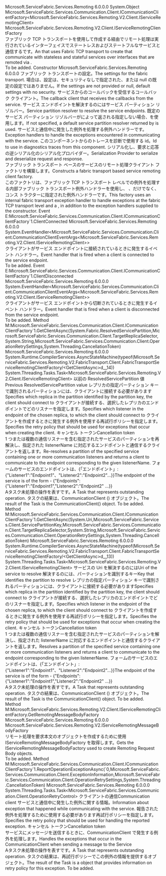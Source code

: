 <Type Name="FabricTransportServiceRemotingClientFactory" FullName="Microsoft.ServiceFabric.Services.Remoting.V2.FabricTransport.Client.FabricTransportServiceRemotingClientFactory">
  <TypeSignature Language="C#" Value="public class FabricTransportServiceRemotingClientFactory : Microsoft.ServiceFabric.Services.Communication.Client.ICommunicationClientFactory&lt;Microsoft.ServiceFabric.Services.Remoting.V2.Client.IServiceRemotingClient&gt;, Microsoft.ServiceFabric.Services.Remoting.V2.Client.IServiceRemotingClientFactory" />
  <TypeSignature Language="ILAsm" Value=".class public auto ansi beforefieldinit FabricTransportServiceRemotingClientFactory extends System.Object implements class Microsoft.ServiceFabric.Services.Communication.Client.ICommunicationClientFactory`1&lt;class Microsoft.ServiceFabric.Services.Remoting.V2.Client.IServiceRemotingClient&gt;, class Microsoft.ServiceFabric.Services.Remoting.V2.Client.IServiceRemotingClientFactory" />
  <TypeSignature Language="DocId" Value="T:Microsoft.ServiceFabric.Services.Remoting.V2.FabricTransport.Client.FabricTransportServiceRemotingClientFactory" />
  <TypeSignature Language="VB.NET" Value="Public Class FabricTransportServiceRemotingClientFactory&#xA;Implements ICommunicationClientFactory(Of IServiceRemotingClient), IServiceRemotingClientFactory" />
  <TypeSignature Language="F#" Value="type FabricTransportServiceRemotingClientFactory = class&#xA;    interface IServiceRemotingClientFactory&#xA;    interface ICommunicationClientFactory&lt;IServiceRemotingClient&gt;" />
  <AssemblyInfo>
    <AssemblyName>Microsoft.ServiceFabric.Services.Remoting</AssemblyName>
    <AssemblyVersion>6.0.0.0</AssemblyVersion>
  </AssemblyInfo>
  <Base>
    <BaseTypeName>System.Object</BaseTypeName>
  </Base>
  <Interfaces>
    <Interface>
      <InterfaceName>Microsoft.ServiceFabric.Services.Communication.Client.ICommunicationClientFactory&lt;Microsoft.ServiceFabric.Services.Remoting.V2.Client.IServiceRemotingClient&gt;</InterfaceName>
    </Interface>
    <Interface>
      <InterfaceName>Microsoft.ServiceFabric.Services.Remoting.V2.Client.IServiceRemotingClientFactory</InterfaceName>
    </Interface>
  </Interfaces>
  <Docs>
    <summary>
            <span data-ttu-id="609b8-101"><see cref="T:Microsoft.ServiceFabric.Services.Remoting.V2.Client.IServiceRemotingClientFactory" />ファブリック TCP トランスポートを使用して作成する<see cref="T:Microsoft.ServiceFabric.Services.Remoting.V2.Client.IServiceRemotingClient" />経由でリモート処理は実行されているインターフェイスでステートレスおよびステートフルなサービスと通信する<see cref="T:Microsoft.ServiceFabric.Services.Remoting.V2.FabricTransport.Runtime.FabricTransportServiceRemotingListener" />です。</span><span class="sxs-lookup"><span data-stu-id="609b8-101">An <see cref="T:Microsoft.ServiceFabric.Services.Remoting.V2.Client.IServiceRemotingClientFactory" /> that uses Fabric TCP transport to create <see cref="T:Microsoft.ServiceFabric.Services.Remoting.V2.Client.IServiceRemotingClient" /> that communicate with stateless and stateful services over interfaces that are remoted via <see cref="T:Microsoft.ServiceFabric.Services.Remoting.V2.FabricTransport.Runtime.FabricTransportServiceRemotingListener" />.</span></span>
            </summary>
    <remarks>To be added.</remarks>
  </Docs>
  <Members>
    <Member MemberName=".ctor">
      <MemberSignature Language="C#" Value="public FabricTransportServiceRemotingClientFactory (Microsoft.ServiceFabric.Services.Remoting.FabricTransport.FabricTransportRemotingSettings remotingSettings = null, Microsoft.ServiceFabric.Services.Remoting.V2.Client.IServiceRemotingCallbackMessageHandler remotingCallbackMessageHandler = null, Microsoft.ServiceFabric.Services.Client.IServicePartitionResolver servicePartitionResolver = null, System.Collections.Generic.IEnumerable&lt;Microsoft.ServiceFabric.Services.Communication.Client.IExceptionHandler&gt; exceptionHandlers = null, string traceId = null, Microsoft.ServiceFabric.Services.Remoting.V2.IServiceRemotingMessageSerializationProvider serializationProvider = null);" />
      <MemberSignature Language="ILAsm" Value=".method public hidebysig specialname rtspecialname instance void .ctor(class Microsoft.ServiceFabric.Services.Remoting.FabricTransport.FabricTransportRemotingSettings remotingSettings, class Microsoft.ServiceFabric.Services.Remoting.V2.Client.IServiceRemotingCallbackMessageHandler remotingCallbackMessageHandler, class Microsoft.ServiceFabric.Services.Client.IServicePartitionResolver servicePartitionResolver, class System.Collections.Generic.IEnumerable`1&lt;class Microsoft.ServiceFabric.Services.Communication.Client.IExceptionHandler&gt; exceptionHandlers, string traceId, class Microsoft.ServiceFabric.Services.Remoting.V2.IServiceRemotingMessageSerializationProvider serializationProvider) cil managed" />
      <MemberSignature Language="DocId" Value="M:Microsoft.ServiceFabric.Services.Remoting.V2.FabricTransport.Client.FabricTransportServiceRemotingClientFactory.#ctor(Microsoft.ServiceFabric.Services.Remoting.FabricTransport.FabricTransportRemotingSettings,Microsoft.ServiceFabric.Services.Remoting.V2.Client.IServiceRemotingCallbackMessageHandler,Microsoft.ServiceFabric.Services.Client.IServicePartitionResolver,System.Collections.Generic.IEnumerable{Microsoft.ServiceFabric.Services.Communication.Client.IExceptionHandler},System.String,Microsoft.ServiceFabric.Services.Remoting.V2.IServiceRemotingMessageSerializationProvider)" />
      <MemberSignature Language="VB.NET" Value="Public Sub New (Optional remotingSettings As FabricTransportRemotingSettings = null, Optional remotingCallbackMessageHandler As IServiceRemotingCallbackMessageHandler = null, Optional servicePartitionResolver As IServicePartitionResolver = null, Optional exceptionHandlers As IEnumerable(Of IExceptionHandler) = null, Optional traceId As String = null, Optional serializationProvider As IServiceRemotingMessageSerializationProvider = null)" />
      <MemberSignature Language="F#" Value="new Microsoft.ServiceFabric.Services.Remoting.V2.FabricTransport.Client.FabricTransportServiceRemotingClientFactory : Microsoft.ServiceFabric.Services.Remoting.FabricTransport.FabricTransportRemotingSettings * Microsoft.ServiceFabric.Services.Remoting.V2.Client.IServiceRemotingCallbackMessageHandler * Microsoft.ServiceFabric.Services.Client.IServicePartitionResolver * seq&lt;Microsoft.ServiceFabric.Services.Communication.Client.IExceptionHandler&gt; * string * Microsoft.ServiceFabric.Services.Remoting.V2.IServiceRemotingMessageSerializationProvider -&gt; Microsoft.ServiceFabric.Services.Remoting.V2.FabricTransport.Client.FabricTransportServiceRemotingClientFactory" Usage="new Microsoft.ServiceFabric.Services.Remoting.V2.FabricTransport.Client.FabricTransportServiceRemotingClientFactory (remotingSettings, remotingCallbackMessageHandler, servicePartitionResolver, exceptionHandlers, traceId, serializationProvider)" />
      <MemberType>Constructor</MemberType>
      <AssemblyInfo>
        <AssemblyName>Microsoft.ServiceFabric.Services.Remoting</AssemblyName>
        <AssemblyVersion>6.0.0.0</AssemblyVersion>
      </AssemblyInfo>
      <Parameters>
        <Parameter Name="remotingSettings" Type="Microsoft.ServiceFabric.Services.Remoting.FabricTransport.FabricTransportRemotingSettings" />
        <Parameter Name="remotingCallbackMessageHandler" Type="Microsoft.ServiceFabric.Services.Remoting.V2.Client.IServiceRemotingCallbackMessageHandler" />
        <Parameter Name="servicePartitionResolver" Type="Microsoft.ServiceFabric.Services.Client.IServicePartitionResolver" />
        <Parameter Name="exceptionHandlers" Type="System.Collections.Generic.IEnumerable&lt;Microsoft.ServiceFabric.Services.Communication.Client.IExceptionHandler&gt;" />
        <Parameter Name="traceId" Type="System.String" />
        <Parameter Name="serializationProvider" Type="Microsoft.ServiceFabric.Services.Remoting.V2.IServiceRemotingMessageSerializationProvider" />
      </Parameters>
      <Docs>
        <param name="remotingSettings">
                <span data-ttu-id="609b8-102">ファブリック トランスポートの設定。</span><span class="sxs-lookup"><span data-stu-id="609b8-102">The settings for the fabric transport.</span></span> <span data-ttu-id="609b8-103">場合は、設定は、セキュリティなしで指定された、または null の既定の設定ではありません。</span><span class="sxs-lookup"><span data-stu-id="609b8-103">If the settings are not provided or null, default settings with no security.</span></span>
                </param>
        <param name="remotingCallbackMessageHandler">
                <span data-ttu-id="609b8-104">サービスからのコールバックを受信するコールバック クライアント。</span><span class="sxs-lookup"><span data-stu-id="609b8-104">The callback client that receives the callbacks from the service.</span></span>
            </param>
        <param name="servicePartitionResolver">
                <span data-ttu-id="609b8-105">サービス エンドポイントを解決するのにはサービス パーティション リゾルバー。</span><span class="sxs-lookup"><span data-stu-id="609b8-105">Service partition resolver to resolve the service endpoints.</span></span> <span data-ttu-id="609b8-106">既定のサービス パーティション リゾルバーがによって返される指定しない場合、<see cref="M:Microsoft.ServiceFabric.Services.Client.ServicePartitionResolver.GetDefault" />を使用します。</span><span class="sxs-lookup"><span data-stu-id="609b8-106">If not specified, a default service partition resolver returned by <see cref="M:Microsoft.ServiceFabric.Services.Client.ServicePartitionResolver.GetDefault" /> is used.</span></span>
                </param>
        <param name="exceptionHandlers">
                <span data-ttu-id="609b8-107">サービスと通信中に発生した例外を処理する例外ハンドラーです。</span><span class="sxs-lookup"><span data-stu-id="609b8-107">Exception handlers to handle the exceptions encountered in communicating with the service.</span></span>
            </param>
        <param name="traceId">
                <span data-ttu-id="609b8-108">このコンポーネントからのトレースを診断で使用する id。</span><span class="sxs-lookup"><span data-stu-id="609b8-108">Id to use in diagnostics traces from this component.</span></span>
            </param>
        <param name="serializationProvider">
            <span data-ttu-id="609b8-109">シリアル化し、要求と応答の逆シリアル化のシリアル化プロバイダー。</span><span class="sxs-lookup"><span data-stu-id="609b8-109">Serialization Provider to serialize and deserialize request and response.</span></span></param>
        <summary>
                <span data-ttu-id="609b8-110">ファブリック トランスポート ベースのサービスのリモート処理クライアント ファクトリを構築します。</span><span class="sxs-lookup"><span data-stu-id="609b8-110">Constructs a fabric transport based service remoting client factory.</span></span>
            </summary>
        <remarks>
                <span data-ttu-id="609b8-111">このファクトリは、ファブリック TCP トランスポート レベルでの例外を処理する内部ファブリック トランスポート例外ハンドラーを使用し、 <see cref="T:Microsoft.ServiceFabric.Services.Remoting.Client.ServiceRemotingExceptionHandler" />、だけでなく、コンス トラクターに指定された例外ハンドラーです。</span><span class="sxs-lookup"><span data-stu-id="609b8-111">This factory uses an internal fabric transport exception handler to handle exceptions at the fabric TCP transport level and a <see cref="T:Microsoft.ServiceFabric.Services.Remoting.Client.ServiceRemotingExceptionHandler" />, in addition to the exception handlers supplied to the constructor.</span></span> 
                </remarks>
      </Docs>
    </Member>
    <Member MemberName="ClientConnected">
      <MemberSignature Language="C#" Value="public event EventHandler&lt;Microsoft.ServiceFabric.Services.Communication.Client.CommunicationClientEventArgs&lt;Microsoft.ServiceFabric.Services.Remoting.V2.Client.IServiceRemotingClient&gt;&gt; ClientConnected;" />
      <MemberSignature Language="ILAsm" Value=".event class System.EventHandler`1&lt;class Microsoft.ServiceFabric.Services.Communication.Client.CommunicationClientEventArgs`1&lt;class Microsoft.ServiceFabric.Services.Remoting.V2.Client.IServiceRemotingClient&gt;&gt; ClientConnected" />
      <MemberSignature Language="DocId" Value="E:Microsoft.ServiceFabric.Services.Remoting.V2.FabricTransport.Client.FabricTransportServiceRemotingClientFactory.ClientConnected" />
      <MemberSignature Language="VB.NET" Value="Public Event ClientConnected As EventHandler(Of CommunicationClientEventArgs(Of IServiceRemotingClient)) " />
      <MemberSignature Language="F#" Value="member this.ClientConnected : EventHandler&lt;Microsoft.ServiceFabric.Services.Communication.Client.CommunicationClientEventArgs&lt;Microsoft.ServiceFabric.Services.Remoting.V2.Client.IServiceRemotingClient&gt;&gt; " Usage="member this.ClientConnected : System.EventHandler&lt;Microsoft.ServiceFabric.Services.Communication.Client.CommunicationClientEventArgs&lt;Microsoft.ServiceFabric.Services.Remoting.V2.Client.IServiceRemotingClient&gt;&gt; " />
      <MemberType>Event</MemberType>
      <Implements>
        <InterfaceMember>E:Microsoft.ServiceFabric.Services.Communication.Client.ICommunicationClientFactory`1.ClientConnected</InterfaceMember>
      </Implements>
      <AssemblyInfo>
        <AssemblyName>Microsoft.ServiceFabric.Services.Remoting</AssemblyName>
        <AssemblyVersion>6.0.0.0</AssemblyVersion>
      </AssemblyInfo>
      <ReturnValue>
        <ReturnType>System.EventHandler&lt;Microsoft.ServiceFabric.Services.Communication.Client.CommunicationClientEventArgs&lt;Microsoft.ServiceFabric.Services.Remoting.V2.Client.IServiceRemotingClient&gt;&gt;</ReturnType>
      </ReturnValue>
      <Docs>
        <summary>
            <span data-ttu-id="609b8-112">クライアントがサービス エンドポイントに接続されているときに発生するイベント ハンドラー。</span><span class="sxs-lookup"><span data-stu-id="609b8-112">Event handler that is fired when a client is connected to the service endpoint.</span></span>
            </summary>
        <remarks>To be added.</remarks>
      </Docs>
    </Member>
    <Member MemberName="ClientDisconnected">
      <MemberSignature Language="C#" Value="public event EventHandler&lt;Microsoft.ServiceFabric.Services.Communication.Client.CommunicationClientEventArgs&lt;Microsoft.ServiceFabric.Services.Remoting.V2.Client.IServiceRemotingClient&gt;&gt; ClientDisconnected;" />
      <MemberSignature Language="ILAsm" Value=".event class System.EventHandler`1&lt;class Microsoft.ServiceFabric.Services.Communication.Client.CommunicationClientEventArgs`1&lt;class Microsoft.ServiceFabric.Services.Remoting.V2.Client.IServiceRemotingClient&gt;&gt; ClientDisconnected" />
      <MemberSignature Language="DocId" Value="E:Microsoft.ServiceFabric.Services.Remoting.V2.FabricTransport.Client.FabricTransportServiceRemotingClientFactory.ClientDisconnected" />
      <MemberSignature Language="VB.NET" Value="Public Event ClientDisconnected As EventHandler(Of CommunicationClientEventArgs(Of IServiceRemotingClient)) " />
      <MemberSignature Language="F#" Value="member this.ClientDisconnected : EventHandler&lt;Microsoft.ServiceFabric.Services.Communication.Client.CommunicationClientEventArgs&lt;Microsoft.ServiceFabric.Services.Remoting.V2.Client.IServiceRemotingClient&gt;&gt; " Usage="member this.ClientDisconnected : System.EventHandler&lt;Microsoft.ServiceFabric.Services.Communication.Client.CommunicationClientEventArgs&lt;Microsoft.ServiceFabric.Services.Remoting.V2.Client.IServiceRemotingClient&gt;&gt; " />
      <MemberType>Event</MemberType>
      <Implements>
        <InterfaceMember>E:Microsoft.ServiceFabric.Services.Communication.Client.ICommunicationClientFactory`1.ClientDisconnected</InterfaceMember>
      </Implements>
      <AssemblyInfo>
        <AssemblyName>Microsoft.ServiceFabric.Services.Remoting</AssemblyName>
        <AssemblyVersion>6.0.0.0</AssemblyVersion>
      </AssemblyInfo>
      <ReturnValue>
        <ReturnType>System.EventHandler&lt;Microsoft.ServiceFabric.Services.Communication.Client.CommunicationClientEventArgs&lt;Microsoft.ServiceFabric.Services.Remoting.V2.Client.IServiceRemotingClient&gt;&gt;</ReturnType>
      </ReturnValue>
      <Docs>
        <summary>
            <span data-ttu-id="609b8-113">クライアントがサービス エンドポイントから切断されているときに発生するイベント ハンドラー。</span><span class="sxs-lookup"><span data-stu-id="609b8-113">Event handler that is fired when a client is disconnected from the service endpoint.</span></span>
            </summary>
        <remarks>To be added.</remarks>
      </Docs>
    </Member>
    <Member MemberName="GetClientAsync">
      <MemberSignature Language="C#" Value="public System.Threading.Tasks.Task&lt;Microsoft.ServiceFabric.Services.Remoting.V2.Client.IServiceRemotingClient&gt; GetClientAsync (System.Fabric.ResolvedServicePartition previousRsp, Microsoft.ServiceFabric.Services.Communication.Client.TargetReplicaSelector targetReplicaSelector, string listenerName, Microsoft.ServiceFabric.Services.Communication.Client.OperationRetrySettings retrySettings, System.Threading.CancellationToken cancellationToken);" />
      <MemberSignature Language="ILAsm" Value=".method public hidebysig newslot virtual instance class System.Threading.Tasks.Task`1&lt;class Microsoft.ServiceFabric.Services.Remoting.V2.Client.IServiceRemotingClient&gt; GetClientAsync(class System.Fabric.ResolvedServicePartition previousRsp, valuetype Microsoft.ServiceFabric.Services.Communication.Client.TargetReplicaSelector targetReplicaSelector, string listenerName, class Microsoft.ServiceFabric.Services.Communication.Client.OperationRetrySettings retrySettings, valuetype System.Threading.CancellationToken cancellationToken) cil managed" />
      <MemberSignature Language="DocId" Value="M:Microsoft.ServiceFabric.Services.Remoting.V2.FabricTransport.Client.FabricTransportServiceRemotingClientFactory.GetClientAsync(System.Fabric.ResolvedServicePartition,Microsoft.ServiceFabric.Services.Communication.Client.TargetReplicaSelector,System.String,Microsoft.ServiceFabric.Services.Communication.Client.OperationRetrySettings,System.Threading.CancellationToken)" />
      <MemberSignature Language="F#" Value="abstract member GetClientAsync : System.Fabric.ResolvedServicePartition * Microsoft.ServiceFabric.Services.Communication.Client.TargetReplicaSelector * string * Microsoft.ServiceFabric.Services.Communication.Client.OperationRetrySettings * System.Threading.CancellationToken -&gt; System.Threading.Tasks.Task&lt;Microsoft.ServiceFabric.Services.Remoting.V2.Client.IServiceRemotingClient&gt;&#xA;override this.GetClientAsync : System.Fabric.ResolvedServicePartition * Microsoft.ServiceFabric.Services.Communication.Client.TargetReplicaSelector * string * Microsoft.ServiceFabric.Services.Communication.Client.OperationRetrySettings * System.Threading.CancellationToken -&gt; System.Threading.Tasks.Task&lt;Microsoft.ServiceFabric.Services.Remoting.V2.Client.IServiceRemotingClient&gt;" Usage="fabricTransportServiceRemotingClientFactory.GetClientAsync (previousRsp, targetReplicaSelector, listenerName, retrySettings, cancellationToken)" />
      <MemberType>Method</MemberType>
      <Implements>
        <InterfaceMember>M:Microsoft.ServiceFabric.Services.Communication.Client.ICommunicationClientFactory`1.GetClientAsync(System.Fabric.ResolvedServicePartition,Microsoft.ServiceFabric.Services.Communication.Client.TargetReplicaSelector,System.String,Microsoft.ServiceFabric.Services.Communication.Client.OperationRetrySettings,System.Threading.CancellationToken)</InterfaceMember>
      </Implements>
      <AssemblyInfo>
        <AssemblyName>Microsoft.ServiceFabric.Services.Remoting</AssemblyName>
        <AssemblyVersion>6.0.0.0</AssemblyVersion>
      </AssemblyInfo>
      <Attributes>
        <Attribute>
          <AttributeName>System.Runtime.CompilerServices.AsyncStateMachine(typeof(Microsoft.ServiceFabric.Services.Remoting.V2.FabricTransport.Client.FabricTransportServiceRemotingClientFactory/&lt;GetClientAsync&gt;d__14))</AttributeName>
        </Attribute>
      </Attributes>
      <ReturnValue>
        <ReturnType>System.Threading.Tasks.Task&lt;Microsoft.ServiceFabric.Services.Remoting.V2.Client.IServiceRemotingClient&gt;</ReturnType>
      </ReturnValue>
      <Parameters>
        <Parameter Name="previousRsp" Type="System.Fabric.ResolvedServicePartition" />
        <Parameter Name="targetReplicaSelector" Type="Microsoft.ServiceFabric.Services.Communication.Client.TargetReplicaSelector" />
        <Parameter Name="listenerName" Type="System.String" />
        <Parameter Name="retrySettings" Type="Microsoft.ServiceFabric.Services.Communication.Client.OperationRetrySettings" />
        <Parameter Name="cancellationToken" Type="System.Threading.CancellationToken" />
      </Parameters>
      <Docs>
        <param name="previousRsp"><span data-ttu-id="609b8-114">以前の ResolvedServicePartition 値</span><span class="sxs-lookup"><span data-stu-id="609b8-114">Previous ResolvedServicePartition value</span></span></param>
        <param name="targetReplicaSelector"><span data-ttu-id="609b8-115">レプリカの指定パーティション キーで識別されるパーティションには、クライアントに接続する必要があります</span><span class="sxs-lookup"><span data-stu-id="609b8-115">Specifies which replica in the partition identified by the partition key, the client should connect to</span></span></param>
        <param name="listenerName"><span data-ttu-id="609b8-116">クライアントが接続する、選択したレプリカのエンドポイントでどのリスナーを指定します。</span><span class="sxs-lookup"><span data-stu-id="609b8-116">Specifies which listener in the endpoint of the chosen replica, to which the client should connect to</span></span></param>
        <param name="retrySettings"><span data-ttu-id="609b8-117">クライアントを作成するときに発生する例外を使用する再試行ポリシーを指定します。</span><span class="sxs-lookup"><span data-stu-id="609b8-117">Specifies the retry policy that should be used for exceptions that occur when creating the client.</span></span></param>
        <param name="cancellationToken"><span data-ttu-id="609b8-118">キャンセル トークン</span><span class="sxs-lookup"><span data-stu-id="609b8-118">Cancellation token</span></span></param>
        <summary>
            <span data-ttu-id="609b8-119">1 つまたは複数の通信リスナーを含む指定されたサービスのパーティションを再解決し、指定された listenerName に対応するエンドポイントと通信するクライアントを返します。</span><span class="sxs-lookup"><span data-stu-id="609b8-119">Re-resolves a partition of the specified service containing one or more communication listeners and returns a client to communicate to the endpoint corresponding to the given listenerName.</span></span>
            <span data-ttu-id="609b8-120">フォームのサービスのエンドポイントは、{「エンドポイント」: {"Listener1":"Endpoint1"、"Listener2":"Endpoint2"...}}</span><span class="sxs-lookup"><span data-stu-id="609b8-120">The endpoint of the service is of the form - {"Endpoints":{"Listener1":"Endpoint1","Listener2":"Endpoint2" ...}}</span></span>
            </summary>
        <returns>
            <span data-ttu-id="609b8-121">A<see cref="T:System.Threading.Tasks.Task">タスク</see>未処理の操作を表すです。</span><span class="sxs-lookup"><span data-stu-id="609b8-121">A <see cref="T:System.Threading.Tasks.Task">Task</see> that represents outstanding operation.</span></span> <span data-ttu-id="609b8-122">タスクの結果は、CommunicationClient (<see cref="T:Microsoft.ServiceFabric.Services.Communication.Client.ICommunicationClient" />) オブジェクト。</span><span class="sxs-lookup"><span data-stu-id="609b8-122">The result of the Task is the CommunicationClient(<see cref="T:Microsoft.ServiceFabric.Services.Communication.Client.ICommunicationClient" />) object.</span></span>
            </returns>
        <remarks>To be added.</remarks>
      </Docs>
    </Member>
    <Member MemberName="GetClientAsync">
      <MemberSignature Language="C#" Value="public System.Threading.Tasks.Task&lt;Microsoft.ServiceFabric.Services.Remoting.V2.Client.IServiceRemotingClient&gt; GetClientAsync (Uri serviceUri, Microsoft.ServiceFabric.Services.Client.ServicePartitionKey partitionKey, Microsoft.ServiceFabric.Services.Communication.Client.TargetReplicaSelector targetReplicaSelector, string listenerName, Microsoft.ServiceFabric.Services.Communication.Client.OperationRetrySettings retrySettings, System.Threading.CancellationToken cancellationToken);" />
      <MemberSignature Language="ILAsm" Value=".method public hidebysig newslot virtual instance class System.Threading.Tasks.Task`1&lt;class Microsoft.ServiceFabric.Services.Remoting.V2.Client.IServiceRemotingClient&gt; GetClientAsync(class System.Uri serviceUri, class Microsoft.ServiceFabric.Services.Client.ServicePartitionKey partitionKey, valuetype Microsoft.ServiceFabric.Services.Communication.Client.TargetReplicaSelector targetReplicaSelector, string listenerName, class Microsoft.ServiceFabric.Services.Communication.Client.OperationRetrySettings retrySettings, valuetype System.Threading.CancellationToken cancellationToken) cil managed" />
      <MemberSignature Language="DocId" Value="M:Microsoft.ServiceFabric.Services.Remoting.V2.FabricTransport.Client.FabricTransportServiceRemotingClientFactory.GetClientAsync(System.Uri,Microsoft.ServiceFabric.Services.Client.ServicePartitionKey,Microsoft.ServiceFabric.Services.Communication.Client.TargetReplicaSelector,System.String,Microsoft.ServiceFabric.Services.Communication.Client.OperationRetrySettings,System.Threading.CancellationToken)" />
      <MemberSignature Language="F#" Value="abstract member GetClientAsync : Uri * Microsoft.ServiceFabric.Services.Client.ServicePartitionKey * Microsoft.ServiceFabric.Services.Communication.Client.TargetReplicaSelector * string * Microsoft.ServiceFabric.Services.Communication.Client.OperationRetrySettings * System.Threading.CancellationToken -&gt; System.Threading.Tasks.Task&lt;Microsoft.ServiceFabric.Services.Remoting.V2.Client.IServiceRemotingClient&gt;&#xA;override this.GetClientAsync : Uri * Microsoft.ServiceFabric.Services.Client.ServicePartitionKey * Microsoft.ServiceFabric.Services.Communication.Client.TargetReplicaSelector * string * Microsoft.ServiceFabric.Services.Communication.Client.OperationRetrySettings * System.Threading.CancellationToken -&gt; System.Threading.Tasks.Task&lt;Microsoft.ServiceFabric.Services.Remoting.V2.Client.IServiceRemotingClient&gt;" Usage="fabricTransportServiceRemotingClientFactory.GetClientAsync (serviceUri, partitionKey, targetReplicaSelector, listenerName, retrySettings, cancellationToken)" />
      <MemberType>Method</MemberType>
      <Implements>
        <InterfaceMember>M:Microsoft.ServiceFabric.Services.Communication.Client.ICommunicationClientFactory`1.GetClientAsync(System.Uri,Microsoft.ServiceFabric.Services.Client.ServicePartitionKey,Microsoft.ServiceFabric.Services.Communication.Client.TargetReplicaSelector,System.String,Microsoft.ServiceFabric.Services.Communication.Client.OperationRetrySettings,System.Threading.CancellationToken)</InterfaceMember>
      </Implements>
      <AssemblyInfo>
        <AssemblyName>Microsoft.ServiceFabric.Services.Remoting</AssemblyName>
        <AssemblyVersion>6.0.0.0</AssemblyVersion>
      </AssemblyInfo>
      <Attributes>
        <Attribute>
          <AttributeName>System.Runtime.CompilerServices.AsyncStateMachine(typeof(Microsoft.ServiceFabric.Services.Remoting.V2.FabricTransport.Client.FabricTransportServiceRemotingClientFactory/&lt;GetClientAsync&gt;d__13))</AttributeName>
        </Attribute>
      </Attributes>
      <ReturnValue>
        <ReturnType>System.Threading.Tasks.Task&lt;Microsoft.ServiceFabric.Services.Remoting.V2.Client.IServiceRemotingClient&gt;</ReturnType>
      </ReturnValue>
      <Parameters>
        <Parameter Name="serviceUri" Type="System.Uri" />
        <Parameter Name="partitionKey" Type="Microsoft.ServiceFabric.Services.Client.ServicePartitionKey" />
        <Parameter Name="targetReplicaSelector" Type="Microsoft.ServiceFabric.Services.Communication.Client.TargetReplicaSelector" />
        <Parameter Name="listenerName" Type="System.String" />
        <Parameter Name="retrySettings" Type="Microsoft.ServiceFabric.Services.Communication.Client.OperationRetrySettings" />
        <Parameter Name="cancellationToken" Type="System.Threading.CancellationToken" />
      </Parameters>
      <Docs>
        <param name="serviceUri"><span data-ttu-id="609b8-123">サービスの Uri を解決するのには</span><span class="sxs-lookup"><span data-stu-id="609b8-123">Uri of the service to resolve</span></span></param>
        <param name="partitionKey"><span data-ttu-id="609b8-124">解決するのには、パーティションを識別するキー</span><span class="sxs-lookup"><span data-stu-id="609b8-124">Key that identifies the partition to resolve</span></span></param>
        <param name="targetReplicaSelector"><span data-ttu-id="609b8-125">レプリカの指定パーティション キーで識別されるパーティションには、クライアントに接続する必要があります</span><span class="sxs-lookup"><span data-stu-id="609b8-125">Specifies which replica in the partition identified by the partition key, the client should connect to</span></span></param>
        <param name="listenerName"><span data-ttu-id="609b8-126">クライアントが接続する、選択したレプリカのエンドポイントでどのリスナーを指定します。</span><span class="sxs-lookup"><span data-stu-id="609b8-126">Specifies which listener in the endpoint of the chosen replica, to which the client should connect to</span></span></param>
        <param name="retrySettings"><span data-ttu-id="609b8-127">クライアントを作成するときに発生する例外を使用する再試行ポリシーを指定します。</span><span class="sxs-lookup"><span data-stu-id="609b8-127">Specifies the retry policy that should be used for exceptions that occur when creating the client.</span></span></param>
        <param name="cancellationToken"><span data-ttu-id="609b8-128">キャンセル トークン</span><span class="sxs-lookup"><span data-stu-id="609b8-128">Cancellation token</span></span></param>
        <summary>
            <span data-ttu-id="609b8-129">1 つまたは複数の通信リスナーを含む指定されたサービスのパーティションを解決し、指定された listenerName に対応するエンドポイントと通信するクライアントを返します。</span><span class="sxs-lookup"><span data-stu-id="609b8-129">Resolves a partition of the specified service containing one or more communication listeners and returns a client to communicate to the endpoint corresponding to the given listenerName.</span></span>
            <span data-ttu-id="609b8-130">フォームのサービスのエンドポイントは、{「エンドポイント」: {"Listener1":"Endpoint1"、"Listener2":"Endpoint2"...}}</span><span class="sxs-lookup"><span data-stu-id="609b8-130">The endpoint of the service is of the form - {"Endpoints":{"Listener1":"Endpoint1","Listener2":"Endpoint2" ...}}</span></span>
            </summary>
        <returns>
            <span data-ttu-id="609b8-131">A<see cref="T:System.Threading.Tasks.Task">タスク</see>未処理の操作を表すです。</span><span class="sxs-lookup"><span data-stu-id="609b8-131">A <see cref="T:System.Threading.Tasks.Task">Task</see> that represents outstanding operation.</span></span> <span data-ttu-id="609b8-132">タスクの結果は、CommunicationClient (<see cref="T:Microsoft.ServiceFabric.Services.Communication.Client.ICommunicationClient" />) オブジェクト。</span><span class="sxs-lookup"><span data-stu-id="609b8-132">The result of the Task is the CommunicationClient(<see cref="T:Microsoft.ServiceFabric.Services.Communication.Client.ICommunicationClient" />) object.</span></span>
            </returns>
        <remarks>To be added.</remarks>
      </Docs>
    </Member>
    <Member MemberName="GetRemotingMessageBodyFactory">
      <MemberSignature Language="C#" Value="public Microsoft.ServiceFabric.Services.Remoting.V2.IServiceRemotingMessageBodyFactory GetRemotingMessageBodyFactory ();" />
      <MemberSignature Language="ILAsm" Value=".method public hidebysig newslot virtual instance class Microsoft.ServiceFabric.Services.Remoting.V2.IServiceRemotingMessageBodyFactory GetRemotingMessageBodyFactory() cil managed" />
      <MemberSignature Language="DocId" Value="M:Microsoft.ServiceFabric.Services.Remoting.V2.FabricTransport.Client.FabricTransportServiceRemotingClientFactory.GetRemotingMessageBodyFactory" />
      <MemberSignature Language="VB.NET" Value="Public Function GetRemotingMessageBodyFactory () As IServiceRemotingMessageBodyFactory" />
      <MemberSignature Language="F#" Value="abstract member GetRemotingMessageBodyFactory : unit -&gt; Microsoft.ServiceFabric.Services.Remoting.V2.IServiceRemotingMessageBodyFactory&#xA;override this.GetRemotingMessageBodyFactory : unit -&gt; Microsoft.ServiceFabric.Services.Remoting.V2.IServiceRemotingMessageBodyFactory" Usage="fabricTransportServiceRemotingClientFactory.GetRemotingMessageBodyFactory " />
      <MemberType>Method</MemberType>
      <Implements>
        <InterfaceMember>M:Microsoft.ServiceFabric.Services.Remoting.V2.Client.IServiceRemotingClientFactory.GetRemotingMessageBodyFactory</InterfaceMember>
      </Implements>
      <AssemblyInfo>
        <AssemblyName>Microsoft.ServiceFabric.Services.Remoting</AssemblyName>
        <AssemblyVersion>6.0.0.0</AssemblyVersion>
      </AssemblyInfo>
      <ReturnValue>
        <ReturnType>Microsoft.ServiceFabric.Services.Remoting.V2.IServiceRemotingMessageBodyFactory</ReturnType>
      </ReturnValue>
      <Parameters />
      <Docs>
        <summary>
             <span data-ttu-id="609b8-133">リモート処理を要求本文のオブジェクトを作成するために使用 IServiceRemotingMessageBodyFactory を取得します。</span><span class="sxs-lookup"><span data-stu-id="609b8-133">Gets the IServiceRemotingMessageBodyFactory used to create Remoting Request Body objects.</span></span>
            </summary>
        <returns />
        <remarks>To be added.</remarks>
      </Docs>
    </Member>
    <Member MemberName="ReportOperationExceptionAsync">
      <MemberSignature Language="C#" Value="public System.Threading.Tasks.Task&lt;Microsoft.ServiceFabric.Services.Communication.Client.OperationRetryControl&gt; ReportOperationExceptionAsync (Microsoft.ServiceFabric.Services.Remoting.V2.Client.IServiceRemotingClient client, Microsoft.ServiceFabric.Services.Communication.Client.ExceptionInformation exceptionInformation, Microsoft.ServiceFabric.Services.Communication.Client.OperationRetrySettings retrySettings, System.Threading.CancellationToken cancellationToken);" />
      <MemberSignature Language="ILAsm" Value=".method public hidebysig newslot virtual instance class System.Threading.Tasks.Task`1&lt;class Microsoft.ServiceFabric.Services.Communication.Client.OperationRetryControl&gt; ReportOperationExceptionAsync(class Microsoft.ServiceFabric.Services.Remoting.V2.Client.IServiceRemotingClient client, class Microsoft.ServiceFabric.Services.Communication.Client.ExceptionInformation exceptionInformation, class Microsoft.ServiceFabric.Services.Communication.Client.OperationRetrySettings retrySettings, valuetype System.Threading.CancellationToken cancellationToken) cil managed" />
      <MemberSignature Language="DocId" Value="M:Microsoft.ServiceFabric.Services.Remoting.V2.FabricTransport.Client.FabricTransportServiceRemotingClientFactory.ReportOperationExceptionAsync(Microsoft.ServiceFabric.Services.Remoting.V2.Client.IServiceRemotingClient,Microsoft.ServiceFabric.Services.Communication.Client.ExceptionInformation,Microsoft.ServiceFabric.Services.Communication.Client.OperationRetrySettings,System.Threading.CancellationToken)" />
      <MemberSignature Language="F#" Value="abstract member ReportOperationExceptionAsync : Microsoft.ServiceFabric.Services.Remoting.V2.Client.IServiceRemotingClient * Microsoft.ServiceFabric.Services.Communication.Client.ExceptionInformation * Microsoft.ServiceFabric.Services.Communication.Client.OperationRetrySettings * System.Threading.CancellationToken -&gt; System.Threading.Tasks.Task&lt;Microsoft.ServiceFabric.Services.Communication.Client.OperationRetryControl&gt;&#xA;override this.ReportOperationExceptionAsync : Microsoft.ServiceFabric.Services.Remoting.V2.Client.IServiceRemotingClient * Microsoft.ServiceFabric.Services.Communication.Client.ExceptionInformation * Microsoft.ServiceFabric.Services.Communication.Client.OperationRetrySettings * System.Threading.CancellationToken -&gt; System.Threading.Tasks.Task&lt;Microsoft.ServiceFabric.Services.Communication.Client.OperationRetryControl&gt;" Usage="fabricTransportServiceRemotingClientFactory.ReportOperationExceptionAsync (client, exceptionInformation, retrySettings, cancellationToken)" />
      <MemberType>Method</MemberType>
      <Implements>
        <InterfaceMember>M:Microsoft.ServiceFabric.Services.Communication.Client.ICommunicationClientFactory`1.ReportOperationExceptionAsync(`0,Microsoft.ServiceFabric.Services.Communication.Client.ExceptionInformation,Microsoft.ServiceFabric.Services.Communication.Client.OperationRetrySettings,System.Threading.CancellationToken)</InterfaceMember>
      </Implements>
      <AssemblyInfo>
        <AssemblyName>Microsoft.ServiceFabric.Services.Remoting</AssemblyName>
        <AssemblyVersion>6.0.0.0</AssemblyVersion>
      </AssemblyInfo>
      <ReturnValue>
        <ReturnType>System.Threading.Tasks.Task&lt;Microsoft.ServiceFabric.Services.Communication.Client.OperationRetryControl&gt;</ReturnType>
      </ReturnValue>
      <Parameters>
        <Parameter Name="client" Type="Microsoft.ServiceFabric.Services.Remoting.V2.Client.IServiceRemotingClient" />
        <Parameter Name="exceptionInformation" Type="Microsoft.ServiceFabric.Services.Communication.Client.ExceptionInformation" />
        <Parameter Name="retrySettings" Type="Microsoft.ServiceFabric.Services.Communication.Client.OperationRetrySettings" />
        <Parameter Name="cancellationToken" Type="System.Threading.CancellationToken" />
      </Parameters>
      <Docs>
        <param name="client"><span data-ttu-id="609b8-134">クライアントの通信</span><span class="sxs-lookup"><span data-stu-id="609b8-134">Communication client</span></span></param>
        <param name="exceptionInformation"><span data-ttu-id="609b8-135">サービスと通信中に発生した例外に関する情報。</span><span class="sxs-lookup"><span data-stu-id="609b8-135">Information about exception that happened while communicating with the service.</span></span></param>
        <param name="retrySettings"><span data-ttu-id="609b8-136">報告された例外を処理するために使用する必要があります再試行ポリシーを指定します。</span><span class="sxs-lookup"><span data-stu-id="609b8-136">Specifies the retry policy that should be used for handling the reported exception.</span></span></param>
        <param name="cancellationToken"><span data-ttu-id="609b8-137">キャンセル トークン</span><span class="sxs-lookup"><span data-stu-id="609b8-137">Cancellation token</span></span></param>
        <summary>
            <span data-ttu-id="609b8-138">サービスにメッセージを送信するときに、CommunicationClient で発生する例外を処理します。</span><span class="sxs-lookup"><span data-stu-id="609b8-138">Handles the exceptions that occur in the CommunicationClient when sending a message to the Service</span></span>
            </summary>
        <returns>
            <span data-ttu-id="609b8-139">A<see cref="T:System.Threading.Tasks.Task">タスク</see>未処理の操作を表すです。</span><span class="sxs-lookup"><span data-stu-id="609b8-139">A <see cref="T:System.Threading.Tasks.Task">Task</see> that represents outstanding operation.</span></span> <span data-ttu-id="609b8-140">タスクの結果は、<see cref="T:Microsoft.ServiceFabric.Services.Communication.Client.OperationRetryControl" />再試行ポリシーでこの例外の情報を提供するオブジェクト。</span><span class="sxs-lookup"><span data-stu-id="609b8-140">The result of the Task is a <see cref="T:Microsoft.ServiceFabric.Services.Communication.Client.OperationRetryControl" /> object that provides information on retry policy for this exception.</span></span>
            </returns>
        <remarks>To be added.</remarks>
      </Docs>
    </Member>
  </Members>
</Type>